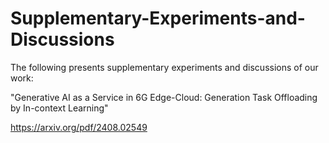 # Supplementary-Experiments-and-Discussions

 The following presents supplementary experiments and discussions of our work:
 
 "Generative AI as a Service in 6G Edge-Cloud: Generation Task Offloading by In-context Learning"
 
 https://arxiv.org/pdf/2408.02549
